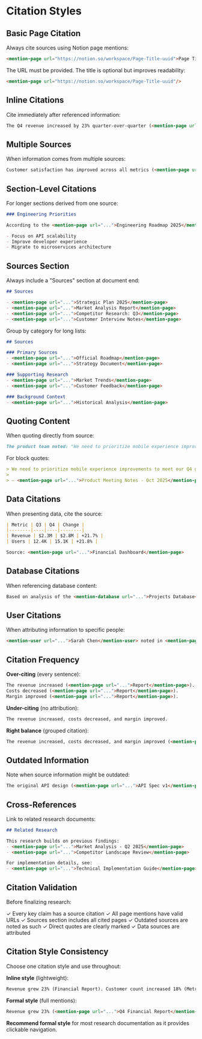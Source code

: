 # Citation Styles

## Basic Page Citation

Always cite sources using Notion page mentions:

```markdown
<mention-page url="https://notion.so/workspace/Page-Title-uuid">Page Title</mention-page>
```

The URL must be provided. The title is optional but improves readability:

```markdown
<mention-page url="https://notion.so/workspace/Page-Title-uuid"/>
```

## Inline Citations

Cite immediately after referenced information:

```markdown
The Q4 revenue increased by 23% quarter-over-quarter (<mention-page url="...">Q4 Financial Report</mention-page>).
```

## Multiple Sources

When information comes from multiple sources:

```markdown
Customer satisfaction has improved across all metrics (<mention-page url="...">Q3 Survey Results</mention-page>, <mention-page url="...">Support Analysis</mention-page>).
```

## Section-Level Citations

For longer sections derived from one source:

```markdown
### Engineering Priorities

According to the <mention-page url="...">Engineering Roadmap 2025</mention-page>:

- Focus on API scalability
- Improve developer experience
- Migrate to microservices architecture
```

## Sources Section

Always include a "Sources" section at document end:

```markdown
## Sources

- <mention-page url="...">Strategic Plan 2025</mention-page>
- <mention-page url="...">Market Analysis Report</mention-page>
- <mention-page url="...">Competitor Research: Q3</mention-page>
- <mention-page url="...">Customer Interview Notes</mention-page>
```

Group by category for long lists:

```markdown
## Sources

### Primary Sources
- <mention-page url="...">Official Roadmap</mention-page>
- <mention-page url="...">Strategy Document</mention-page>

### Supporting Research
- <mention-page url="...">Market Trends</mention-page>
- <mention-page url="...">Customer Feedback</mention-page>

### Background Context
- <mention-page url="...">Historical Analysis</mention-page>
```

## Quoting Content

When quoting directly from source:

```markdown
The product team noted: "We need to prioritize mobile experience improvements" (<mention-page url="...">Product Meeting Notes</mention-page>).
```

For block quotes:

```markdown
> We need to prioritize mobile experience improvements to meet our Q4 goals. This includes performance optimization and UI refresh.
>
> — <mention-page url="...">Product Meeting Notes - Oct 2025</mention-page>
```

## Data Citations

When presenting data, cite the source:

```markdown
| Metric | Q3 | Q4 | Change |
|--------|----|----|--------|
| Revenue | $2.3M | $2.8M | +21.7% |
| Users | 12.4K | 15.1K | +21.8% |

Source: <mention-page url="...">Financial Dashboard</mention-page>
```

## Database Citations

When referencing database content:

```markdown
Based on analysis of the <mention-database url="...">Projects Database</mention-database>, 67% of projects are on track.
```

## User Citations

When attributing information to specific people:

```markdown
<mention-user url="...">Sarah Chen</mention-user> noted in <mention-page url="...">Architecture Review</mention-page> that the microservices migration is ahead of schedule.
```

## Citation Frequency

**Over-citing** (every sentence):
```markdown
The revenue increased (<mention-page url="...">Report</mention-page>). 
Costs decreased (<mention-page url="...">Report</mention-page>). 
Margin improved (<mention-page url="...">Report</mention-page>).
```

**Under-citing** (no attribution):
```markdown
The revenue increased, costs decreased, and margin improved.
```

**Right balance** (grouped citation):
```markdown
The revenue increased, costs decreased, and margin improved (<mention-page url="...">Q4 Financial Report</mention-page>).
```

## Outdated Information

Note when source information might be outdated:

```markdown
The original API design (<mention-page url="...">API Spec v1</mention-page>, last updated January 2024) has been superseded by the new architecture in <mention-page url="...">API Spec v2</mention-page>.
```

## Cross-References

Link to related research documents:

```markdown
## Related Research

This research builds on previous findings:
- <mention-page url="...">Market Analysis - Q2 2025</mention-page>
- <mention-page url="...">Competitor Landscape Review</mention-page>

For implementation details, see:
- <mention-page url="...">Technical Implementation Guide</mention-page>
```

## Citation Validation

Before finalizing research:

✓ Every key claim has a source citation
✓ All page mentions have valid URLs
✓ Sources section includes all cited pages
✓ Outdated sources are noted as such
✓ Direct quotes are clearly marked
✓ Data sources are attributed

## Citation Style Consistency

Choose one citation style and use throughout:

**Inline style** (lightweight):
```markdown
Revenue grew 23% (Financial Report). Customer count increased 18% (Metrics Dashboard).
```

**Formal style** (full mentions):
```markdown
Revenue grew 23% (<mention-page url="...">Q4 Financial Report</mention-page>). Customer count increased 18% (<mention-page url="...">Metrics Dashboard</mention-page>).
```

**Recommend formal style** for most research documentation as it provides clickable navigation.

